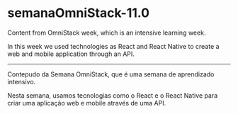 # semanaOmniStack-11.0
Content from OmniStack week, which is an intensive learning week.

In this week we used technologies as React and React Native
to create a web and mobile application through an API.

------------------------------------------------------------------

Contepudo da Semana OmniStack, que é uma semana de aprendizado intensivo.

Nesta semana, usamos tecnologias como o React e o React Native
para criar uma aplicação web e mobile através de uma API.

